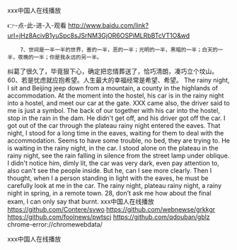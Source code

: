 
ххх中国人在线播放




👉-点-此-进-入-观看  http://www.baidu.com/link?url=jHz8AcivB1yuSpc8sJSrNM3GjOR6OSPiMLRbBTcVT1O&wd




		7、世间是一半一半的世界，善的一半，恶的一半；光明的一半，黑暗的一半；白天的一半，夜晚的一半；你是我永远的另一半。
纠葛了很久了，毕竟狠下心，确定把恋情葬送了，恰巧清朗，凑巧立个坟山。
	60、若是忧虑就应抱希望。人生最大的幸福经常是希望、希望。
The rainy night, I sit and Beijing jeep down from a mountain, a county in the highlands of accommodation.
At the moment into the hostel, his car is in the rainy night into a hostel, and meet our car at the gate.
XXX came also, the driver said to me is just a symbol.
The back of our together with his car into the hostel, stop in the rain in the dam.
He didn't get off, and his driver got off the car.
I got out of the car through the plateau rainy night entered the eaves.
That night, I stood for a long time in the eaves, waiting for them to deal with the accommodation.
Seems to have some trouble, no bed, they are trying to.
He is waiting in the rainy night, in the car.
I stood alone on the plateau in the rainy night, see the rain falling in silence from the street lamp under oblique.
I didn't notice him, dimly lit, the car was very dark, even pay attention to, also can't see the people inside.
But he, can I see more clearly.
Then I thought, when I a person standing in light with the eaves, he must be carefully look at me in the car.
The rainy night, plateau rainy night, a rainy night in spring, in a remote town.
28, don't ask me how about the final exam, I can only say that burnt.
ххх中国人在线播放 https://github.com/Contere/svwo
https://github.com/webnewse/grkkgr
https://github.com/foolnews/pwtscj
https://github.com/qdouban/gblz
chrome-error://chromewebdata/





ххх中国人在线播放
